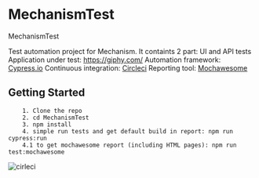 # MechanismTest
 MechanismTest

Test automation project for Mechanism. It containts 2 part: UI and API tests
Application under test: https://giphy.com/
Automation framework: [Cypress.io](https://www.cypress.io/)
Continuous integration: [Circleci](https://circleci.com)
Reporting tool: [Mochawesome](https://www.npmjs.com/package/mochawesome)

## Getting Started

        1. Clone the repo
        2. cd MechanismTest
        3. npm install
        4. simple run tests and get default build in report: npm run cypress:run
        4.1 to get mochawesome report (including HTML pages): npm run test:mochawesome



![cirleci](https://serving.photos.photobox.com/6653994364242da622ae2617eb43ec6a141f364d3053607fd8e99c0f3ee6fe33694e2422.jpg)

